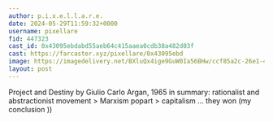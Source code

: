 ```yaml
---
author: p.i.x.e.l.l.a.r.e.
date: 2024-05-29T11:59:32+0000
username: pixellare
fid: 447323
cast_id: 0x43095ebdabd55aeb64c415aaea0cdb38a482d03f
cast: https://farcaster.xyz/pixellare/0x43095ebd
image: https://imagedelivery.net/BXluQx4ige9GuW0Ia56BHw/ccf85a2c-26e1-4f68-57f0-738afea24400/original
layout: post
---
```


Project and Destiny
by Giulio Carlo Argan, 1965
in summary:
rationalist and abstractionist movement > Marxism
popart > capitalism
...
they won (my conclusion ))

<img src='https://imagedelivery.net/BXluQx4ige9GuW0Ia56BHw/ccf85a2c-26e1-4f68-57f0-738afea24400/original' alt='' referrerpolicy='no-referrer'/>
